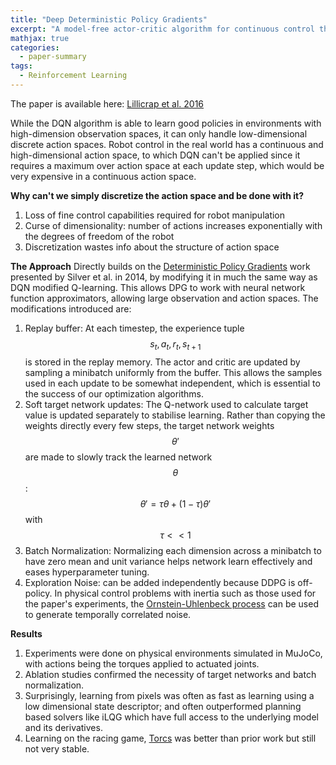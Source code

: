 ```yaml
---
title: "Deep Deterministic Policy Gradients"
excerpt: "A model-free actor-critic algorithm for continuous control that incorporates experience replay and target networks from DQN to the actor-critic approach to policy gradients"
mathjax: true
categories:
  - paper-summary
tags:
  - Reinforcement Learning
---
```


The paper is available here: [Lillicrap et al. 2016](https://arxiv.org/abs/1509.02971)

While the DQN algorithm is able to learn good policies in environments with high-dimension observation spaces, it can only handle low-dimensional discrete action spaces. Robot control in the real world has a continuous and high-dimensional action space, to which DQN can't be applied since it requires a maximum over action space at each update step, which would be very expensive in a continuous action space.

**Why can't we simply discretize the action space and be done with it?**
1. Loss of fine control capabilities required for robot manipulation
2. Curse of dimensionality: number of actions increases exponentially with the degrees of freedom of the robot
3. Discretization wastes info about the structure of action space

**The Approach**
Directly builds on the [Deterministic Policy Gradients](http://proceedings.mlr.press/v32/silver14.pdf) work presented by Silver et al. in 2014, by modifying it in much the same way as DQN modified Q-learning. This allows DPG to work with neural network function approximators, allowing large observation and action spaces. The modifications introduced are:
1. Replay buffer: At each timestep, the experience tuple $$s_{t},a_{t},r_{t},s_{t+1}$$ is stored in the replay memory. The actor and critic are updated by sampling a minibatch uniformly from the buffer. This allows the samples used in each update to be somewhat independent, which is essential to the success of our optimization algorithms.
2. Soft target network updates: The Q-network used to calculate target value is updated separately to stabilise learning. Rather than copying the weights directly every few steps, the target network weights $$ \theta' $$ are made to slowly track the learned network $$\theta $$ : $$\theta' = \tau \theta + (1-\tau ) \theta' $$ with $$ \tau << 1$$
3. Batch Normalization: Normalizing each dimension across a minibatch to have zero mean and unit variance helps network learn effectively and eases hyperparameter tuning.
4. Exploration Noise: can be added independently because DDPG is off-policy. In physical control problems with inertia such as those used for the paper's experiments, the [Ornstein-Uhlenbeck process](https://en.wikipedia.org/wiki/Ornstein%E2%80%93Uhlenbeck_process) can be used to generate temporally correlated noise.

**Results**
1. Experiments were done on physical environments simulated in MuJoCo, with actions being the torques applied to actuated joints.
2. Ablation studies confirmed the necessity of target networks and batch normalization.
3. Surprisingly, learning from pixels was often as fast as learning using a low dimensional state descriptor; and often outperformed planning based solvers like iLQG which have full access to the underlying model and its derivatives.
4. Learning on the racing game, [Torcs](http://torcs.sourceforge.net/) was better than prior work but still not very stable.

